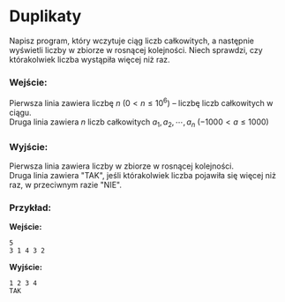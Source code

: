 # Duplikaty

Napisz program, który wczytuje ciąg liczb całkowitych, a następnie wyświetli liczby w zbiorze w rosnącej kolejności. Niech sprawdzi, czy którakolwiek liczba wystąpiła więcej niż raz.

### Wejście:

Pierwsza linia zawiera liczbę $n$ ($0 < n \le 10^6$) – liczbę liczb całkowitych w ciągu.  
Druga linia zawiera $n$ liczb całkowitych $a_1, a_2​, \cdots, a_n$ ($-1000 < a \le 1000$)

### Wyjście:

Pierwsza linia zawiera liczby w zbiorze w rosnącej kolejności.  
Druga linia zawiera "TAK", jeśli którakolwiek liczba pojawiła się więcej niż raz, w przeciwnym razie "NIE".

### Przykład:

**Wejście:**

```
5
3 1 4 3 2
```

**Wyjście:**

```
1 2 3 4
TAK
```